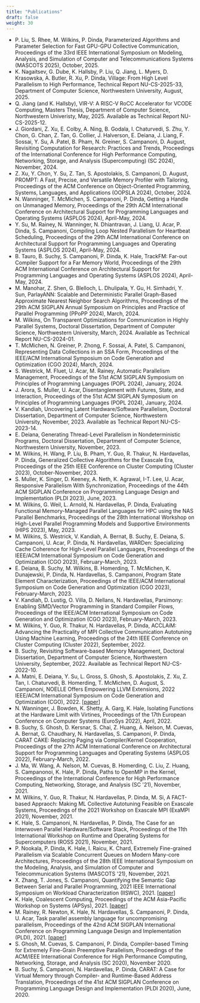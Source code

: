 ```yaml
---
title: "Publications"
draft: false
weight: 30
---
```


- P. Liu, S. Rhee, M. Wilkins, P. Dinda, Parameterized Algorithms and Parameter Selection for Fast GPU-GPU Collective Communication, Proceedings of the 33rd IEEE International Symposium on Modeling, Analysis, and Simulation of Computer and Telecommunications Systems (MASCOTS 2025), October, 2025.
- K. Nagaitsev, G. Dube, K. Hallsby, P. Liu, Q. Jiang, L. Myers, D. Krasowska, A. Butler, R. Xu, P. Dinda, Village: From High Level Parallelism to High Performance, Technical Report NU-CS-2025-33, Department of Computer Science, Northwestern University, August, 2025.
- Q. Jiang (and K. Hallsby), VIR-V: A RISC-V RoCC Accelerator for VCODE Computing, Masters Thesis, Department of Computer Science, Northwestern Univeristy, May, 2025.  Available as Technical Report NU-CS-2025-12.
- J. Giordani, Z. Xu, E. Colby, A. Ning, B. Godala, I. Chaturvedi, S. Zhu, Y. Chon, G. Chan, Z. Tan, G. Collier, J. Halverson, E. Deiana, J. Liang, F. Sossai, Y. Su, A .Patel, B. Pham, N. Greiner, S. Campanoni, D. August, Revisiting Computation for Research: Practices and Trends, Proceedings of the International Conference for High Performance Computing, Networking, Storage, and Analysis (Supercomputing) (SC 2024), November, 2024.
- Z. Xu, Y. Chon, Y. Su, Z. Tan, S. Apostolakis, S. Campanoni, D. August, PROMPT: A Fast, Precise, and Versatile Memory Profiler with Tailoring, Proceedings of the ACM Conference on Object-Oriented Programming, Systems, Languages, and Applications (OOPSLA 2024), October, 2024.
- N. Wanninger, T. McMichen, S. Campanoni, P. Dinda, Getting a Handle on Unmanaged Memory, Proceedings of the 29th ACM International Conference on Architectural Support for Programming Languages and Operating Systems (ASPLOS 2024), April-May, 2024.
- Y. Su, M. Rainey, N. Wanninger, N. Dhiantravan, J. Liang, U. Acar, P. Dinda, S. Campanoni, Compiling Loop Nested Parallelism for Heartbeat Scheduling, Proceedings of the 29th ACM International Conference on Architectural Support for Programming Languages and Operating Systems (ASPLOS 2024), April-May, 2024.
- B. Tauro, B. Suchy, S. Campanoni, P. Dinda, K. Hale, TrackFM: Far-out Compiler Support for a Far Memory World, Proceedings of the 29th ACM International Conference on Architectural Support for Programming Languages and Operating Systems (ASPLOS 2024), April-May, 2024.
- M. Manohar, Z. Shen, G. Blelloch, L. Dhulipala, Y. Gu, H. Simhadri, Y. Sun, ParlayANN: Scalable and Deterministic Parallel Graph-Based Approximate Nearest Neighbor Search Algorithms, Proceedings of the 29th ACM SIGPLAN Annual Symposium on Principles and Practice of Parallel Programming (PPoPP 2024), March, 2024.
- M. Wilkins, On Transparent Optimizations for Communication in Highly Parallel Systems, Doctoral Dissertation, Department of Computer Science, Northwestern University, March, 2024.  Available as Technical Report NU-CS-2024-01. 
- T. McMichen, N. Greiner, P. Zhong, F. Sossai, A. Patel, S. Campanoni, Representing Data Collections in an SSA Form, Proceedings of the IEEE/ACM International Symposium on Code Generation and Optimization (CGO 2024), March,  2024.
- S. Westrick, M. Fluet, U. Acar, M. Rainey, Automatic Parallelism Management, Proceedings of the 51st ACM SIGPLAN Symposium on Principles of Programming Languages (POPL 2024), January, 2024.
- J. Arora, S. Muller, U. Acar, Disentanglement with Futures, State, and Interaction, Proceedings of the 51st ACM SIGPLAN Symposium on Principles of Programming Languages (POPL 2024), January, 2024.
- V. Kandiah, Uncovering Latent Hardware/Software Parallelism, Doctoral Dissertation, Department of Computer Science, Northwestern University, November, 2023.  Available as Technical Report NU-CS-2023-14.
- E. Deiana, Generating Thread-Level Parallelism in Nondeterministic Programs, Doctoral Dissertation, Department of Computer Science, Northwestern University, November, 2023. 
- M. Wilkins, H. Wang, P. Liu, B. Pham, Y. Guo, R. Thakur, N. Hardavellas, P. Dinda, Generalized Collective Algorithms for the Exascale Era, Proceedings of the 25th IEEE Conference on Cluster Computing (Cluster 2023), October-November, 2023.
- S. Muller, K. Singer, D. Keeney, A. Neth, K. Agrawal, I-T. Lee, U. Acar, Responsive Parallelism With Synchronization, Proceedings of the 44th ACM SIGPLAN Conference on Programming Language Design and Implementation (PLDI 2023), June, 2023.
- M. Wilkins, G. Weil, L. Arnold, N. Hardavellas, P. Dinda, Evaluating Functional Memory-Managed Parallel Languages for HPC using the NAS Parallel Benchmarks, Proceedings of the 28th International Workshop on High-Level Parallel Programming Models and Supportive Environments (HIPS 2023), May, 2023.
- M. Wilkins, S. Westrick, V. Kandiah, A. Bernat, B. Suchy, E. Deiana, S. Campanoni, U. Acar, P. Dinda, N. Hardavellas, WARDen: Specializing Cache Coherence for High-Level Parallel Languages, Proceedings of the IEEE/ACM International Symposium on Code Generation and Optimization (CGO 2023), February-March,  2023.
- E. Deiana, B. Suchy, M. Wilkins, B. Homerding, T. McMichen, K. Dunajewski, P. Dinda, N. Hardavellas, S. Campanoni, Program State Element Characterization, Proceedings of the IEEE/ACM International Symposium on Code Generation and Optimization (CGO 2023), February-March,  2023.
- V. Kandiah, D. Lustig, O. Villa, D. Nellans, N. Hardavellas, Parsimony: Enabling SIMD/Vector Programming in Standard Compiler Flows, Proceedings of the IEEE/ACM International Symposium on Code Generation and Optimization (CGO 2023), February-March,  2023.
- M. Wilkins, Y. Guo, R. Thakur, N. Hardavellas, P. Dinda, ACCLAiM: Advancing the Practicality of MPI Collective Communication Autotuning Using Machine Learning, Proceedings of the 24th IEEE Conference on Cluster Computing (Cluster 2022), September, 2022.
- B. Suchy, Revisiting Software-based Memory Management, Doctoral Dissertation, Department of Computer Science, Northwestern University, September, 2022.  Available as Technical Report NU-CS-2022-10. 
- A. Matni, E. Deiana, Y. Su, L. Gross, S. Ghosh, S. Apostolakis, Z. Xu, Z. Tan, I. Chaturvedi, B. Homerding, T. McMichen, D. August, S. Campanoni, NOELLE Offers Empowering LLVM Extensions, 2022 IEEE/ACM International Symposium on Code Generation and Optimization (CGO), 2022. \[[paper](https://doi.org/10.1109/CGO53902.2022.9741276)\]
- N. Wanninger, J. Bowden, K. Shetty, A. Garg, K. Hale, Isolating Functions at the Hardware Limit with Virtines, Proceedings of the 17th European Conference on Computer Systems (EuroSys 2022), April, 2022.
- B. Suchy, S. Ghosh, D. Kersnar, S. Chai, Z. Huang, A. Nelson, M. Cuevas, A. Bernat, G. Chaudhary, N. Hardavellas, S. Campanoni, P. Dinda, CARAT CAKE: Replacing Paging via Compiler/Kernel Cooperation, Proceedings of the 27th ACM International Conference on Architectural Support for Programming Languages and Operating Systems (ASPLOS 2022), February-March, 2022.
- J. Ma, W. Wang, A. Nelson, M. Cuevas, B. Homerding, C. Liu, Z. Huang, S. Campanonoi, K. Hale, P. Dinda, Paths to OpenMP in the Kernel, Proceedings of the International Conference for High Performance Computing, Networking, Storage, and Analysis (SC '21), November, 2021. 
- M. Wilkins, Y. Guo, R. Thakur, N. Hardavellas, P. Dinda, M. Si, A FACT-based Appraoch: Making ML Collective Autotuning Feasible on Exascale Systems, Proceedings of the 2021 Workshop on Exascale MPI (ExaMPI 2021), November, 2021.
- K. Hale, S. Campanoni, N. Hardavellas, P. Dinda, The Case for an Interwoven Parallel Hardware/Software Stack, Proceedings of the 11th International Workshop on Runtime and Operating Systems for Supercomputers (ROSS 2021), November, 2021.
- P. Nookala, P. Dinda, K. Hale, I. Raicu, K. Chard, Extremely Fine-grained Parallelism via Scalable Concurrent Queues on Modern Many-core Architectures, Proceedings of the 28th IEEE International Symposium on the Modeling, Analysis, and Simulation of Computer and Telecommunication Systems (MASCOTS '21), November, 2021. 
- X. Zhang, T. Jones, S. Campanoni, Quantifying the Semantic Gap Between Serial and Parallel Programming, 2021 IEEE International Symposium on Workload Characterization (IISWC), 2021. \[[paper](https://doi.org/10.1109/IISWC53511.2021.00024)\]
- K. Hale, Coalescent Computing, Proceedings of the ACM Asia-Pacific Workshop on Systems (APSys), 2021. \[[paper](https://doi.org/10.1145/3476886.3477503)\]
- M. Rainey, R. Newton, K. Hale, N. Hardavellas, S. Campanoni, P. Dinda, U. Acar, Task parallel assembly language for uncompromising parallelism, Proceedings of the 42nd ACM SIGPLAN International Conference on Programming Language Design and Implementation (PLDI), 2021. \[[paper](https://doi.org/10.1145/3453483.3460969)\]
- S. Ghosh, M. Cuevas, S. Campanoni, P. Dinda, Compiler-based Timing for Extremely Fine-Grain Preemptive Parallelism, Proceedings of the ACM/IEEE International Conference for High Performance Computing, Networking, Storage, and Analysis (SC 2020), November 2020. 
- B. Suchy, S. Campanoni, N. Hardavellas, P. Dinda, CARAT: A Case for Virtual Memory through Compiler- and Runtime-Based Address Translation, Proceedings of the 41st ACM SIGPLAN Conference on Programming Language Design and Implementation (PLDI 2020), June, 2020. 
